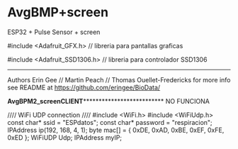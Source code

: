 # AvgBMP+screen
 ESP32 + Pulse Sensor + screen 
 
#include <Adafruit_GFX.h>   // libreria para pantallas graficas

#include <Adafruit_SSD1306.h>   // libreria para controlador SSD1306

******************************************************
  Authors Erin Gee // Martin Peach // Thomas Ouellet-Fredericks
  for more info see README at https://github.com/eringee/BioData/
  
  **************AvgBPM2_screenCLIENT****************************************
  NO FUNCIONA
  
//// WiFi UDP connection ////
#include <WiFi.h>
#include <WiFiUdp.h>
const char* ssid     = "ESPdatos";
const char* password = "respiracion";
IPAddress ip(192, 168, 4, 1);
byte mac[] = { 0xDE, 0xAD, 0xBE, 0xEF, 0xFE, 0xED };
WiFiUDP Udp;
IPAddress myIP;  
